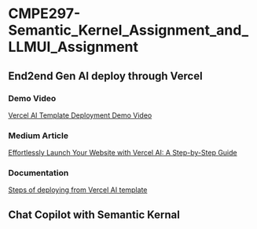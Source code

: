 # CMPE297-Semantic_Kernel_Assignment_and_LLMUI_Assignment

## End2end Gen AI deploy through Vercel

### Demo Video
[Vercel AI Template Deployment Demo Video](https://youtu.be/HoMKpNQTjcw)

### Medium Article
[Effortlessly Launch Your Website with Vercel AI: A Step-by-Step Guide](https://medium.com/@abraham.jkong/effortlessly-launch-your-website-with-vercel-ai-a-step-by-step-guide-8575145a22b4)

### Documentation
[Steps of deploying from Vercel AI template](https://scribehow.com/shared/Deploying_and_using_Liftoff_an_AI_interview_preparation_tool__HfFIAaPET1mZDG90Rif0cQ)

## Chat Copilot with Semantic Kernal
